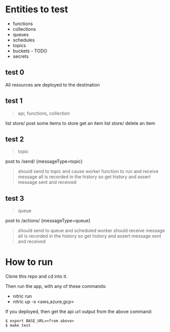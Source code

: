 
Entities to test
================

- functions
- collections
- queues
- schedules
- topics
- buckets - TODO
- secrets

test 0
------

All resources are deployed to the destination

test 1
------

> api, functions, collection

list store/
post some items to store
get an item
list store/
delete an item

test 2
------

> topic

post to /send/ {messageType=topic}
> should send to topic and cause worker function to run and receive message
> all is recorded in the history so get history and assert message sent and received

test 3
------

> queue

post to /actions/ {messageType=queue}
> should send to queue and scheduled worker should receive message
> all is recorded in the history so get history and assert message sent and received


How to run
==========

Clone this repo and cd into it.

Then run the app, with any of these commands:
- nitric run
- nitric up -s <aws,azure,gcp>

If you deployed, then get the api url output from the above command:

```
$ export BASE_URL=<from above>
$ make test
```
